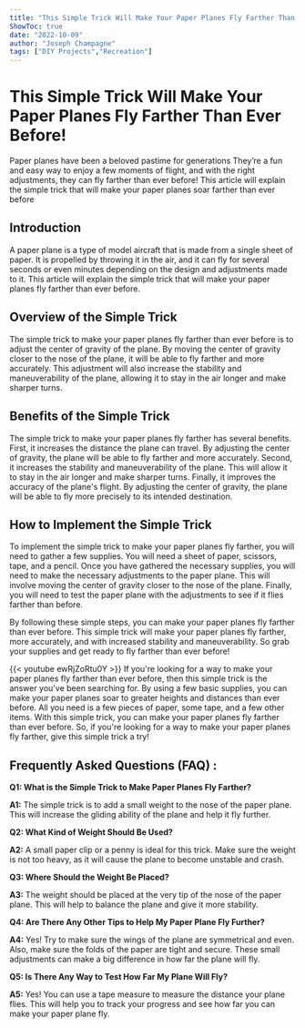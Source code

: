 ```yaml
---
title: "This Simple Trick Will Make Your Paper Planes Fly Farther Than Ever Before!"
ShowToc: true 
date: "2022-10-09"
author: "Joseph Champagne" 
tags: ["DIY Projects","Recreation"]
---
```

# This Simple Trick Will Make Your Paper Planes Fly Farther Than Ever Before!

Paper planes have been a beloved pastime for generations They’re a fun and easy way to enjoy a few moments of flight, and with the right adjustments, they can fly farther than ever before! This article will explain the simple trick that will make your paper planes soar farther than ever before

## Introduction

A paper plane is a type of model aircraft that is made from a single sheet of paper. It is propelled by throwing it in the air, and it can fly for several seconds or even minutes depending on the design and adjustments made to it. This article will explain the simple trick that will make your paper planes fly farther than ever before.

## Overview of the Simple Trick

The simple trick to make your paper planes fly farther than ever before is to adjust the center of gravity of the plane. By moving the center of gravity closer to the nose of the plane, it will be able to fly farther and more accurately. This adjustment will also increase the stability and maneuverability of the plane, allowing it to stay in the air longer and make sharper turns.

## Benefits of the Simple Trick

The simple trick to make your paper planes fly farther has several benefits. First, it increases the distance the plane can travel. By adjusting the center of gravity, the plane will be able to fly farther and more accurately. Second, it increases the stability and maneuverability of the plane. This will allow it to stay in the air longer and make sharper turns. Finally, it improves the accuracy of the plane's flight. By adjusting the center of gravity, the plane will be able to fly more precisely to its intended destination.

## How to Implement the Simple Trick

To implement the simple trick to make your paper planes fly farther, you will need to gather a few supplies. You will need a sheet of paper, scissors, tape, and a pencil. Once you have gathered the necessary supplies, you will need to make the necessary adjustments to the paper plane. This will involve moving the center of gravity closer to the nose of the plane. Finally, you will need to test the paper plane with the adjustments to see if it flies farther than before.

By following these simple steps, you can make your paper planes fly farther than ever before. This simple trick will make your paper planes fly farther, more accurately, and with increased stability and maneuverability. So grab your supplies and get ready to fly farther than ever before!

{{< youtube ewRjZoRtu0Y >}} 
If you're looking for a way to make your paper planes fly farther than ever before, then this simple trick is the answer you've been searching for. By using a few basic supplies, you can make your paper planes soar to greater heights and distances than ever before. All you need is a few pieces of paper, some tape, and a few other items. With this simple trick, you can make your paper planes fly farther than ever before. So, if you're looking for a way to make your paper planes fly farther, give this simple trick a try!

## Frequently Asked Questions (FAQ) :
**Q1: What is the Simple Trick to Make Paper Planes Fly Farther?**

**A1:** The simple trick is to add a small weight to the nose of the paper plane. This will increase the gliding ability of the plane and help it fly further.

**Q2: What Kind of Weight Should Be Used?**

**A2:** A small paper clip or a penny is ideal for this trick. Make sure the weight is not too heavy, as it will cause the plane to become unstable and crash.

**Q3: Where Should the Weight Be Placed?**

**A3:** The weight should be placed at the very tip of the nose of the paper plane. This will help to balance the plane and give it more stability.

**Q4: Are There Any Other Tips to Help My Paper Plane Fly Further?**

**A4:** Yes! Try to make sure the wings of the plane are symmetrical and even. Also, make sure the folds of the paper are tight and secure. These small adjustments can make a big difference in how far the plane will fly.

**Q5: Is There Any Way to Test How Far My Plane Will Fly?**

**A5:** Yes! You can use a tape measure to measure the distance your plane flies. This will help you to track your progress and see how far you can make your paper plane fly.



